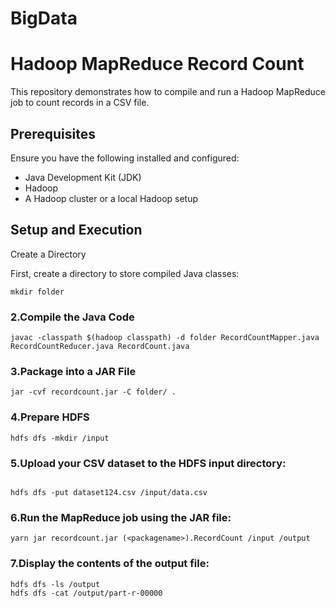 # BigData
# Hadoop MapReduce Record Count

This repository demonstrates how to compile and run a Hadoop MapReduce job to count records in a CSV file.

## Prerequisites

Ensure you have the following installed and configured:
- Java Development Kit (JDK)
- Hadoop
- A Hadoop cluster or a local Hadoop setup

## Setup and Execution

 Create a Directory

First, create a directory to store compiled Java classes:

```
mkdir folder
```
### 2.Compile the Java Code
```
javac -classpath $(hadoop classpath) -d folder RecordCountMapper.java RecordCountReducer.java RecordCount.java
```
 
### 3.Package into a JAR File



 ```
jar -cvf recordcount.jar -C folder/ .
 ```

### 4.Prepare HDFS
 
 ```
hdfs dfs -mkdir /input
 ```

### 5.Upload your CSV dataset to the HDFS input directory:
 ```
 
hdfs dfs -put dataset124.csv /input/data.csv
 ```
 

### 6.Run the MapReduce job using the JAR file:

 
 ```
yarn jar recordcount.jar (<packagename>).RecordCount /input /output
 ``` 

### 7.Display the contents of the output file:

 
 ```
hdfs dfs -ls /output
hdfs dfs -cat /output/part-r-00000
 ```
